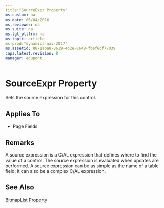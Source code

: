 ```yaml
---
title:"SourceExpr Property"
ms.custom: na
ms.date: 06/04/2016
ms.reviewer: na
ms.suite: na
ms.tgt_pltfrm: na
ms.topic: article
ms-prod:"dynamics-nav-2017"
ms.assetid: 8871aba8-8619-4d2e-8a48-fbef6cf77039
caps.latest.revision: 8
manager: edupont
---
```

# SourceExpr Property
Sets the source expression for this control.  
  
## Applies To  
  
-   Page Fields  
  
## Remarks  
 A source expression is a C\/AL expression that defines where to find the value of a control. The source expression is evaluated when updates are performed. A source expression can be as simple as the name of a table field; it can also be a complex C\/AL expression.  
  
## See Also  
 [BitmapList Property](BitmapList-Property.md)